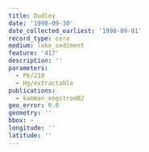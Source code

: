 ```yaml
---
title: Dudley
date: '1998-09-30'
date_collected_earliest: '1998-09-01'
record_type: core
medium: lake_sediment
feature: '417'
description: ''
parameters:
  - Pb/210
  - Hg/extractable
publications:
  - kamman_engstrom02
geo_error: 0.0
geometry: ''
bbox: ~
longitude: ''
latitude: ''
---
```

